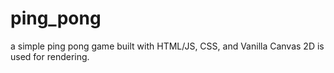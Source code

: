 # ping_pong
a simple ping pong game built with HTML/JS, CSS, and Vanilla Canvas 2D is used for rendering.
